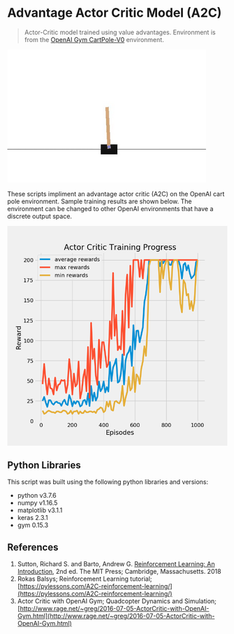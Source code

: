# Advantage Actor Critic Model (A2C)

> Actor-Critic model trained using value advantages.  Environment is from the [OpenAI Gym CartPole-V0](https://github.com/openai/gym/blob/master/gym/envs/classic_control/cartpole.py) environment.

![Cartpole](/images/cartpole.png)

These scripts impliment an advantage actor critic (A2C) on the OpenAI cart pole environment. Sample training results are shown below. The environment can be changed to other OpenAI environments that have a discrete output space.

![Sample Output](/images/A2C_CartPole_TrainingStats.png)

## Python Libraries

This script was built using the following python libraries and versions:
* python v3.7.6
* numpy v1.16.5
* matplotlib v3.1.1
* keras 2.3.1
* gym 0.15.3

## References

1. Sutton, Richard S. and Barto, Andrew G. <ins>Reinforcement Learning: An Introduction</ins>, 2nd ed. The MIT Press; Cambridge, Massachusetts. 2018
2. Rokas Balsys; Reinforcement Learning tutorial; [https://pylessons.com/A2C-reinforcement-learning/](https://pylessons.com/A2C-reinforcement-learning/)
3. Actor Critic with OpenAI Gym; Quadcopter Dynamics and Simulation;
    [http://www.rage.net/~greg/2016-07-05-ActorCritic-with-OpenAI-Gym.html](http://www.rage.net/~greg/2016-07-05-ActorCritic-with-OpenAI-Gym.html)